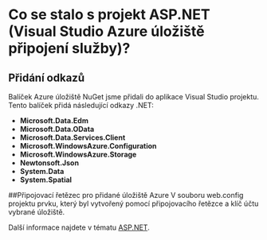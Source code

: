<properties
    pageTitle="Co se stalo s projekt ASP.NET | Microsoft Azure | Visual Studio připojené služby"
    description="Popisuje, co se stane po přidání úložiště Azure ASP.NET projektu pomocí aplikace Visual Studio připojené služby"
    services="storage"
    documentationCenter=""
    authors="TomArcher"
    manager="douge"
    editor=""/>

<tags
    ms.service="storage"
    ms.workload="web"
    ms.tgt_pltfrm="vs-what-happened"
    ms.devlang="na"
    ms.topic="article"
    ms.date="08/15/2016"
    ms.author="tarcher"/>

# <a name="what-happened-to-my-aspnet-project-visual-studio-azure-storage-connected-service"></a>Co se stalo s projekt ASP.NET (Visual Studio Azure úložiště připojení služby)?

## <a name="references-added"></a>Přidání odkazů

Balíček Azure úložiště NuGet jsme přidali do aplikace Visual Studio projektu.  
Tento balíček přidá následující odkazy .NET:

- **Microsoft.Data.Edm**
- **Microsoft.Data.OData**
- **Microsoft.Data.Services.Client**
- **Microsoft.WindowsAzure.Configuration**
- **Microsoft.WindowsAzure.Storage**
- **Newtonsoft.Json**
- **System.Data**
- **System.Spatial**

##<a name="connection-string-for-azure-storage-added"></a>Připojovací řetězec pro přidané úložiště Azure
V souboru web.config projektu prvku, který byl vytvořený pomocí připojovacího řetězce a klíč účtu vybrané úložiště.

Další informace najdete v tématu [ASP.NET](http://www.asp.net).
